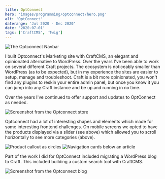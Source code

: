 ```yaml
---
title: OptConnect
hero: 'images/programming/optconnect/hero.png'
alt: 'OptConnect'
daterange: 'Jul 2020 - Dec 2020'
date: '2020-07-01'
tags: ['CraftCMS', 'Twig']
---
```

<script>
    import Image from '../../lib/components/content/image.svelte'
</script>


<Image path="/images/programming/optconnect/homepage.webp" divClass="banner" alt="The Optconnect Navbar"/>

I built Optconnect's Marketing site with CraftCMS, an elegant and opinionated alternative to WordPress. Over the 
years I've been able to work on several different Craft projects. The ecosystem is noticeably smaller than 
WordPress (as to be expected), but in my experience the sites are easier to setup, manage and troubleshoot.
Craft is a bit more opinionated, you won't find any plugins to reskin your entire admin panel, but once you
know it you can jump into any Craft instance and be up and running in no time.

Over the years I've continued to offer support and updates to OptConnect as needed. 

<Image path="/images/programming/optconnect/mobile-store.webp" divClass="feature-mobile" alt="Screenshot from the Optconnect store" />

Optconnect had a lot of interesting shapes and elements which made for some interesting frontend challenges. On mobile screens 
we opted to have the products displayed via a slider (see above) which allowed you to scroll horizontally to see more categories (above).

<Image path="/images/programming/optconnect/circles.webp" divClass="feature" alt="Product callout as circles" />

<Image path="/images/programming/optconnect/cards.webp" divClass="feature" alt="Navigation cards below an article" />

Part of the work I did for OptConnect included migrating a WordPress blog to Craft. This included building a custom search tool with 
CraftCMS.

<Image path="/images/programming/optconnect/blog.webp" divClass="feature" alt="Screenshot from the Optconnect blog" />